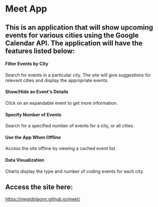# Meet App  

## This is an application that will show upcoming events for various cities using the Google Calendar API. The application will have the features listed below:  

#### Filter Events by City     
Search for events in a particular city. The site will give suggestions for relevant cities and display the appropriate events.    

#### Show/Hide an Event's Details  
Click on an expandable event to get more information.   

#### Specify Number of Events    
Search for a specified number of events for a city, or all cities.  

#### Use the App When Offline   
Access the site offline by viewing a cached event list.  

#### Data Visualization  
Charts display the type and number of coding events for each city.   

## Access the site here:  
https://megidolaonn.github.io/meet/  

